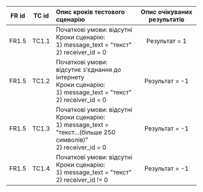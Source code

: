 |FR id|TC id|Опис кроків тестового сценарію|Опис очікуваних результатів|
|:-:|:-:|:-|:-:|
|FR1.5|TC1.1|Початкові умови: відсутні <br> Кроки сценарію: <br> 1) message_text = "текст" <br> 2) receiver_id = 0|Результат = 1|
|FR1.5|TC1.2|Початкові умови: відсутнє з'єднання до інтернету <br> Кроки сценарію: <br> 1) message_text = "текст" <br> 2) receiver_id = 0|Результат = -1|
|FR1.5|TC1.3|Початкові умови: відсутні <br> Кроки сценарію: <br> 1) message_text = "текст...(більше 250 символів)" <br> 2) receiver_id = 0|Результат = -1|
|FR1.5|TC1.4|Початкові умови: відсутні <br> Кроки сценарію: <br> 1) message_text = "текст" <br> 2) receiver_id != 0|Результат = -1|
